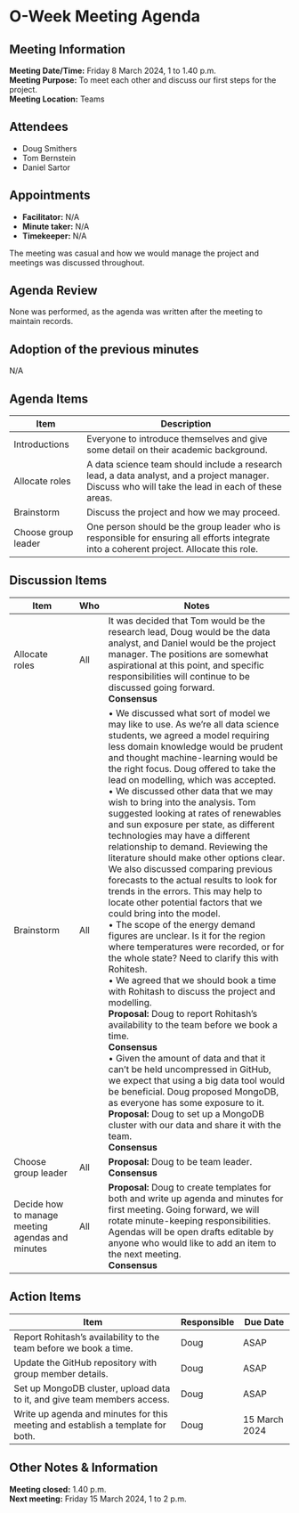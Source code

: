 # O-Week Meeting Agenda
## Meeting Information
**Meeting Date/Time:** Friday 8 March 2024, 1 to 1.40 p.m.  
**Meeting Purpose:** To meet each other and discuss our first steps for the project.  
**Meeting Location:** Teams  

## Attendees
- Doug Smithers
- Tom Bernstein
- Daniel Sartor

## Appointments
- **Facilitator:** N/A  
- **Minute taker:** N/A  
- **Timekeeper:** N/A  

The meeting was casual and how we would manage the project and meetings was discussed throughout.

## Agenda Review

None was performed, as the agenda was written after the meeting to maintain records.

## Adoption of the previous minutes

N/A

## Agenda Items

Item | Description
---- | ----
Introductions | Everyone to introduce themselves and give some detail on their academic background.
Allocate roles | A data science team should include a research lead, a data analyst, and a project manager. Discuss who will take the lead in each of these areas.
Brainstorm | Discuss the project and how we may proceed.
Choose group leader | One person should be the group leader who is responsible for ensuring all efforts integrate into a coherent project. Allocate this role.

## Discussion Items
Item | Who | Notes |
---- | ---- | ---- |
Allocate roles | All | It was decided that Tom would be the research lead, Doug would be the data analyst, and Daniel would be the project manager. The positions are somewhat aspirational at this point, and specific responsibilities will continue to be discussed going forward. <br> **Consensus** |
Brainstorm | All | • We discussed what sort of model we may like to use. As we’re all data science students, we agreed a model requiring less domain knowledge would be prudent and thought machine-learning would be the right focus. Doug offered to take the lead on modelling, which was accepted. <br> • We discussed other data that we may wish to bring into the analysis. Tom suggested looking at rates of renewables and sun exposure per state, as different technologies may have a different relationship to demand. Reviewing the literature should make other options clear. We also discussed comparing previous forecasts to the actual results to look for trends in the errors. This may help to locate other potential factors that we could bring into the model. <br> • The scope of the energy demand figures are unclear. Is it for the region where temperatures were recorded, or for the whole state? Need to clarify this with Rohitesh. <br> • We agreed that we should book a time with Rohitash to discuss the project and modelling. <br>**Proposal:** Doug to report Rohitash’s availability to the team before we book a time. <br> **Consensus**  <br> • Given the amount of data and that it can’t be held uncompressed in GitHub, we expect that using a big data tool would be beneficial. Doug proposed MongoDB, as everyone has some exposure to it. <br>**Proposal:** Doug to set up a MongoDB cluster with our data and share it with the team. <br> **Consensus** |
Choose group leader | All | **Proposal:** Doug to be team leader. <br> **Consensus** |
Decide how to manage meeting agendas and minutes | All | **Proposal:** Doug to create templates for both and write up agenda and minutes for first meeting. Going forward, we will rotate minute-keeping responsibilities. Agendas will be open drafts editable by anyone who would like to add an item to the next meeting. <br> **Consensus** |

## Action Items
| Item | Responsible | Due Date |
| ---- | ---- | ---- |
| Report Rohitash’s availability to the team before we book a time. | Doug | ASAP |
| Update the GitHub repository with group member details. | Doug | ASAP |
| Set up MongoDB cluster, upload data to it, and give team members access. | Doug | ASAP |
| Write up agenda and minutes for this meeting and establish a template for both. | Doug | 15 March 2024 |

## Other Notes & Information

**Meeting closed:** 1.40 p.m.  
**Next meeting:** Friday 15 March 2024, 1 to 2 p.m.  


